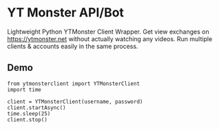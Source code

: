 # YT Monster API/Bot
Lightweight Python YTMonster Client Wrapper. Get view exchanges on https://ytmonster.net without actually watching any videos. Run multiple clients & accounts easily in the same process.
## Demo
```
from ytmonsterclient import YTMonsterClient
import time

client = YTMonsterClient(username, password)
client.startAsync()
time.sleep(25)
client.stop()
```